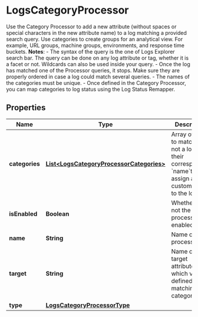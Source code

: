 

# LogsCategoryProcessor

Use the Category Processor to add a new attribute (without spaces or special characters in the new attribute name) to a log matching a provided search query. Use categories to create groups for an analytical view. For example, URL groups, machine groups, environments, and response time buckets.  **Notes**:  - The syntax of the query is the one of Logs Explorer search bar.   The query can be done on any log attribute or tag, whether it is a facet or not.   Wildcards can also be used inside your query. - Once the log has matched one of the Processor queries, it stops.   Make sure they are properly ordered in case a log could match several queries. - The names of the categories must be unique. - Once defined in the Category Processor, you can map categories to log status using the Log Status Remapper.
## Properties

Name | Type | Description | Notes
------------ | ------------- | ------------- | -------------
**categories** | [**List&lt;LogsCategoryProcessorCategories&gt;**](LogsCategoryProcessorCategories.md) | Array of filters to match or not a log and their corresponding &#x60;name&#x60;to assign a custom value to the log. | 
**isEnabled** | **Boolean** | Whether or not the processor is enabled. |  [optional]
**name** | **String** | Name of the processor. |  [optional]
**target** | **String** | Name of the target attribute which value is defined by the matching category. | 
**type** | [**LogsCategoryProcessorType**](LogsCategoryProcessorType.md) |  | 



